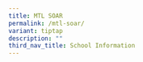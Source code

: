 ```yaml
---
title: MTL SOAR
permalink: /mtl-soar/
variant: tiptap
description: ""
third_nav_title: School Information
---
```

